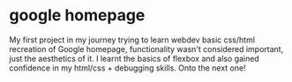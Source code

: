 # google homepage
My first project in my journey trying to learn webdev
basic css/html recreation of Google homepage, functionality wasn't considered important,
just the aesthetics of it. 
I learnt the basics of flexbox and also gained confidence in my html/css + debugging skills.
Onto the next one!

